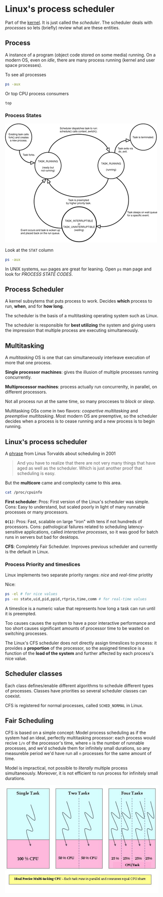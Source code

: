 # Linux's process scheduler

Part of the [kernel][kernel-structure]. It is just called the *scheduler*. The
scheduler deals with *processes* so lets (briefly) review what are these entities.

## Process

A instance of a program (object code stored on some media) running. On a
modern OS, even on *idle*, there are many process running (kernel and user
space processes).

To see all processes

```bash
ps -aux
```

Or top CPU process consumers

```bash
top
```
### Process States

![alt text][ps]

Look at the `STAT` column

```bash
ps -aux
```

In UNIX systems, `man` pages are great for leaning. Open `ps` man page and
look for *PROCESS STATE CODES*.

## Process Scheduler

A kernel subsytems that puts process to work. Decides **which** process to run,
**when**, and for **how long**.

The scheduler is the basis of a multitasking operating system such as Linux.

The scheduler is responsible for **best utilizing** the system and giving
users the impression that multiple process are executing simultaneously.


## Multitasking

A *multitasking* OS is one that can simultaneously interleave execution of
more that one process.

**Single processor machines**: gives the illusion of multiple processes running
concurrently.

**Multiprocessor machines**: process actually run concurrenlty, in parallel,
on different processors.

Not all process run at the same time, so many procceses to *block* or *sleep*.

Multitasking OSs come in two flavors: *coopertive multitasking* and
*preemptive multitasking*. Most modern OS are preemptive, so the scheduler
decides when a process is to cease running and a new process is to begin
running.

## Linux's process scheduler

A [phrase][linus-easy-scheduler-2001] from Linus Torvalds about scheduling in 2001

> And you have to realize that there are not very many things that have
> aged as well as the scheduler. Which is just another proof that scheduling
> is easy.

But the **multicore** came and complexity came to this area.


```bash
cat /proc/cpuinfo
```

**First scheduler**: Pros: First version of the Linux's scheduler was
simple. Cons: Easy to understand, but scaled poorly in light of many runnable
processes or many processors. 

**`O(1)`**: Pros: Fast, scalable on large "iron" with tens if not hundreds of
processors. Cons: pathological failures related to scheduling
latency-sensitive applications, called *interactive processes*, so it was good
for batch runs in servers but bad for desktops.

**CFS**: Completely Fair Scheduler. Improves previous scheduler and currently
is the default in Linux.


### Process Priority and timeslices

Linux implements two separate priority ranges: *nice* and *real-time* priotity

Nice:

```bash
ps -el # for nice values
ps -eo state,uid,pid,ppid,rtprio,time,comm # for real-time values
```


A timeslice is a numeric value that represents how long a task can run until it is preempted.

Too causes causes the system to have a poor interactive performance and too
short causes significant amounts of processor time to be wasted on switching processes.

The Linux's CFS scheduler does not directly assign timeslices to process: it
provides a **proportion** of the processor, so the assigned timeslice is a
function of the **load of the system** and further affected by each process's
nice value.


## Scheduler classes

Each class defines/enable different algorithms to schedule different types of
processes. Classes have priorities so several scheduler classes can coexist.

CFS is registered for normal processes, called `SCHED_NORMAL` in Linux.

## Fair Scheduling

CFS is based on a simple concept: Model process scheduling as if the system
had an ideal, perfectly multitasking processor: each process would recive
`1/n` of the processor's time, where `n` is the number of runnable processes,
and we'd schedule them for infinitely small durations, so any measureble
period we'd have run all `n` processes for the same amount of time.


Model is impractical, not possible to *literally* multiple process
simultaneously. Moreover, it is not efficient to run process for infinitely
small durations.

![alt text][imt]

[ps]: images/process-states.jpg "taken from the LKD book"
[linus-easy-scheduler-2001]: http://tech-insider.org/linux/research/2001/1215.html
[imt]: images/ideal-multitasking.jpg "https://www.linuxjournal.com/files/linuxjournal.com/linuxjournal/articles/102/10267/10267f1.jpg"
[kernel-structure]: https://en.wikipedia.org/wiki/Completely_Fair_Scheduler "Completely Fair Scheduler"
